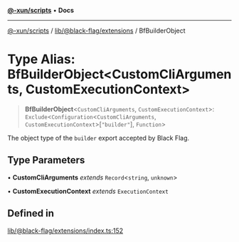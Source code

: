 [**@-xun/scripts**](../../../../README.md) • **Docs**

***

[@-xun/scripts](../../../../README.md) / [lib/@black-flag/extensions](../README.md) / BfBuilderObject

# Type Alias: BfBuilderObject\<CustomCliArguments, CustomExecutionContext\>

> **BfBuilderObject**\<`CustomCliArguments`, `CustomExecutionContext`\>: `Exclude`\<`Configuration`\<`CustomCliArguments`, `CustomExecutionContext`\>\[`"builder"`\], `Function`\>

The object type of the `builder` export accepted by Black Flag.

## Type Parameters

• **CustomCliArguments** *extends* `Record`\<`string`, `unknown`\>

• **CustomExecutionContext** *extends* `ExecutionContext`

## Defined in

[lib/@black-flag/extensions/index.ts:152](https://github.com/Xunnamius/xscripts/blob/fc291d92ca0fdd07ba7e5cb19471e1a974cabac7/lib/@black-flag/extensions/index.ts#L152)

